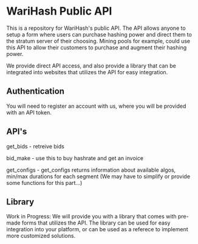 # WariHash Public API 
This is a repository for WariHash's public API. The API allows anyone to setup a form where users can purchase hashing power and direct them to the stratum server of their choosing. Mining pools for example, could use this API to allow their customers to purchase and augment their hashing power. 

We provide direct API access, and also provide a library that can be integrated into websites that utilizes the API for easy integration. 

## Authentication

You will need to register an account with us, where you will be provided with an API token. 

## API's

get_bids - retreive bids

bid_make - use this to buy hashrate and get an invoice

get_configs - get_configs returns information about available algos, min/max durations for each segment (We may have to simplify or provide some functions for this part...) 

## Library

Work in Progress: We will provide you with a library that comes with pre-made forms that utilizes the API. The library can be used for easy integration into your platform, or can be used as a referece to implement more customized solutions.
